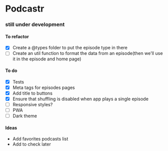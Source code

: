 # Podcastr

### still under development

#### To refactor

- [x] Create a @types folder to put the episode type in there
- [ ] Create an util function to format the data from an episode(then we'll use it in the episode and home page)

#### To do

- [x] Tests
- [x] Meta tags for episodes pages
- [x] Add title to buttons
- [x] Ensure that shuffling is disabled when app plays a single episode
- [ ] Responsive styles?
- [ ] PWA
- [ ] Dark theme

#### Ideas

- Add favorites podcasts list
- Add to check later
